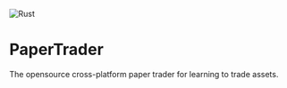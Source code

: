 ![Rust](https://github.com/realaltffour/PaperTrader/workflows/Rust/badge.svg)
# PaperTrader
The opensource cross-platform paper trader for learning to trade assets.
